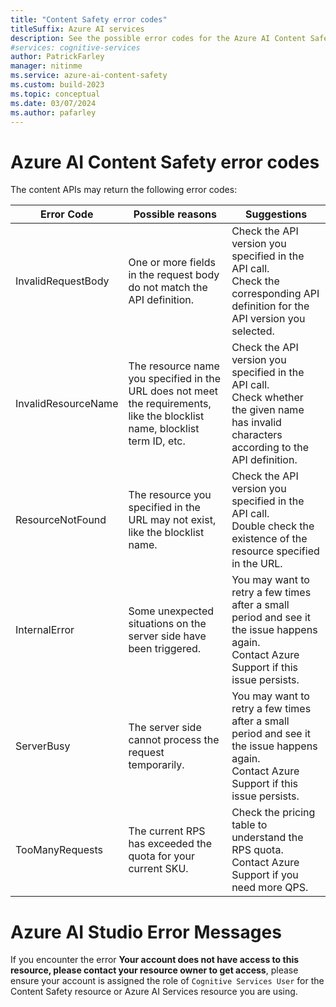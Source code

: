 ```yaml
---
title: "Content Safety error codes"
titleSuffix: Azure AI services
description: See the possible error codes for the Azure AI Content Safety APIs.
#services: cognitive-services
author: PatrickFarley
manager: nitinme
ms.service: azure-ai-content-safety
ms.custom: build-2023
ms.topic: conceptual
ms.date: 03/07/2024
ms.author: pafarley
---
```


# Azure AI Content Safety error codes 

The content APIs may return the following error codes:

| Error Code    | Possible reasons   | Suggestions           |
| ---------- | ------- | -------------------- |
| InvalidRequestBody  | One or more fields in the request body do not match the API definition. | Check the API version you specified in the API call. <br/>Check the corresponding API definition for the API version you selected. |
| InvalidResourceName | The resource name you specified in the URL does not meet the requirements, like the blocklist name, blocklist term ID, etc. | Check the API version you specified in the API call.  <br/>Check whether the given name has invalid characters according to the API definition. |
| ResourceNotFound    | The resource you specified in the URL may not exist, like the blocklist name. | Check the API version you specified in the API call. <br/>Double check the existence of the resource specified in the URL. |
| InternalError       | Some unexpected situations on the server side have been triggered. | You may want to retry a few times after a small period and see it the issue happens again.  <br/>             Contact Azure Support if this issue persists. |
| ServerBusy          | The server side cannot process the request temporarily.      | You may want to retry a few times after a small period and see it the issue happens again.  <br/>Contact Azure Support if this issue persists. |
| TooManyRequests     | The current RPS has exceeded the quota for your current SKU. | Check the pricing table to understand the RPS quota.   <br/>Contact Azure Support if you need more QPS. |


# Azure AI Studio Error Messages

If you encounter the error **Your account does not have access to this resource, please contact your resource owner to get access**, please ensure your account is assigned the role of `Cognitive Services User` for the Content Safety resource or Azure AI Services resource you are using.

